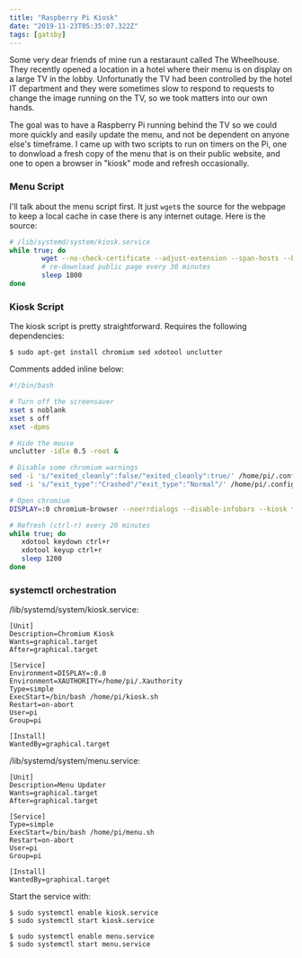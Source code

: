 ```yaml
---
title: "Raspberry Pi Kiosk"
date: "2019-11-23T05:35:07.322Z"
tags: [gatsby]
---
```


Some very dear friends of mine run a restaraunt called The Wheelhouse. They
recently opened a location in a hotel where their menu is on display on a large
TV in the lobby. Unfortunatly the TV had been controlled by the hotel IT
department and they were sometimes slow to respond to requests to change the
image running on the TV, so we took matters into our own hands.

The goal was to have a Raspberry Pi running behind the TV so we could more
quickly and easily update the menu, and not be dependent on anyone else's
timeframe. I came up with two scripts to run on timers on the Pi, one to
donwload a fresh copy of the menu that is on their public website, and one to
open a browser in "kiosk" mode and refresh occasionally.

### Menu Script

I'll talk about the menu script first. It just `wget`s the source for the webpage to keep a local cache in case there is any internet outage. Here is the source:

```bash
# /lib/systemd/system/kiosk.service
while true; do
        wget --no-check-certificate --adjust-extension --span-hosts --backup-converted --convert-links --page-requisites --directory-prefix=/home/pi https://www.wheelhousefood.com/media/menu/lunch-dinner.html
        # re-download public page every 30 minutes
        sleep 1800
done
```

### Kiosk Script

The kiosk script is pretty straightforward. Requires the following dependencies:

```shell
$ sudo apt-get install chromium sed xdotool unclutter
```

Comments added inline below:

```bash
#!/bin/bash

# Turn off the screensaver
xset s noblank
xset s off
xset -dpms

# Hide the mouse
unclutter -idle 0.5 -root &

# Disable some chromium warnings
sed -i 's/"exited_cleanly":false/"exited_cleanly":true/' /home/pi/.config/chromium/Default/Preferences
sed -i 's/"exit_type":"Crashed"/"exit_type":"Normal"/' /home/pi/.config/chromium/Default/Preferences

# Open chromium
DISPLAY=:0 chromium-browser --noerrdialogs --disable-infobars --kiosk file:///home/pi/www.wheelhousefood.com/media/menu/lunch-dinner.html &

# Refresh (ctrl-r) every 20 minutes
while true; do
   xdotool keydown ctrl+r
   xdotool keyup ctrl+r
   sleep 1200
done
```

### systemctl orchestration

/lib/systemd/system/kiosk.service:
```systemd
[Unit]
Description=Chromium Kiosk
Wants=graphical.target
After=graphical.target

[Service]
Environment=DISPLAY=:0.0
Environment=XAUTHORITY=/home/pi/.Xauthority
Type=simple
ExecStart=/bin/bash /home/pi/kiosk.sh
Restart=on-abort
User=pi
Group=pi

[Install]
WantedBy=graphical.target
```

/lib/systemd/system/menu.service:
```systemd
[Unit]
Description=Menu Updater
Wants=graphical.target
After=graphical.target

[Service]
Type=simple
ExecStart=/bin/bash /home/pi/menu.sh
Restart=on-abort
User=pi
Group=pi

[Install]
WantedBy=graphical.target
```

Start the service with:
```shell
$ sudo systemctl enable kiosk.service
$ sudo systemctl start kiosk.service

$ sudo systemctl enable menu.service
$ sudo systemctl start menu.service
```
